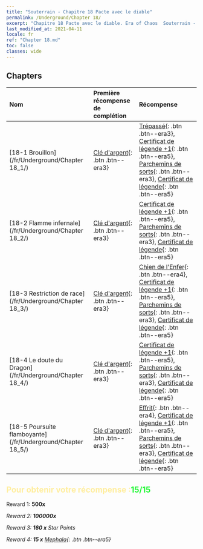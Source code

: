 ```yaml
---
title: "Souterrain - Chapitre 18 Pacte avec le diable"
permalink: /Underground/Chapter 18/
excerpt: "Chapitre 18 Pacte avec le diable. Era of Chaos  Souterrain - Chapitre 18. Pacte avec le diable"
last_modified_at: 2021-04-11
locale: fr
ref: "Chapter 18.md"
toc: false
classes: wide
---
```


## Chapters

  | Nom |  Première récompense de complétion | Récompense |
  |:------------|:------------|:------------| 
  | [18-1 Brouillon](/fr/Underground/Chapter 18_1/) | [Clé d'argent](/fr/Items/con_693/){: .btn .btn--era3} | [Trépassé](/fr/Items/unt_209/){: .btn .btn--era3}, [Certificat de légende +1](/fr/Items/mat_74/){: .btn .btn--era5}, [Parchemins de sorts](/fr/Items/con_694/){: .btn .btn--era3}, [Certificat de légende](/fr/Items/mat_67/){: .btn .btn--era5} |
  | [18-2 Flamme infernale](/fr/Underground/Chapter 18_2/) | [Clé d'argent](/fr/Items/con_693/){: .btn .btn--era3} | [Certificat de légende +1](/fr/Items/mat_74/){: .btn .btn--era5}, [Parchemins de sorts](/fr/Items/con_694/){: .btn .btn--era3}, [Certificat de légende](/fr/Items/mat_67/){: .btn .btn--era5} |
  | [18-3 Restriction de race](/fr/Underground/Chapter 18_3/) | [Clé d'argent](/fr/Items/con_693/){: .btn .btn--era3} | [Chien de l'Enfer](/fr/Items/unt_228/){: .btn .btn--era4}, [Certificat de légende +1](/fr/Items/mat_74/){: .btn .btn--era5}, [Parchemins de sorts](/fr/Items/con_694/){: .btn .btn--era3}, [Certificat de légende](/fr/Items/mat_67/){: .btn .btn--era5} |
  | [18-4 Le doute du Dragon](/fr/Underground/Chapter 18_4/) | [Clé d'argent](/fr/Items/con_693/){: .btn .btn--era3} | [Certificat de légende +1](/fr/Items/mat_74/){: .btn .btn--era5}, [Parchemins de sorts](/fr/Items/con_694/){: .btn .btn--era3}, [Certificat de légende](/fr/Items/mat_67/){: .btn .btn--era5} |
  | [18-5 Poursuite flamboyante](/fr/Underground/Chapter 18_5/) | [Clé d'argent](/fr/Items/con_693/){: .btn .btn--era3} | [Effrit](/fr/Items/unt_231/){: .btn .btn--era4}, [Certificat de légende +1](/fr/Items/mat_74/){: .btn .btn--era5}, [Parchemins de sorts](/fr/Items/con_694/){: .btn .btn--era3}, [Certificat de légende](/fr/Items/mat_67/){: .btn .btn--era5} |


## <span style="color: #ffeea0">Pour obtenir votre récompense :</span><span style="color: #27f73a">15/15</span>

 Reward 1:  **500x** <i class="fas fa-gem"/>

 Reward 2:  **100000x** <i class="fas fa-coins"/>

 Reward 3: **160 x** Star Points

 Reward 4: **15 x** [Mephala](/fr/Items/her_367/){: .btn .btn--era5}

